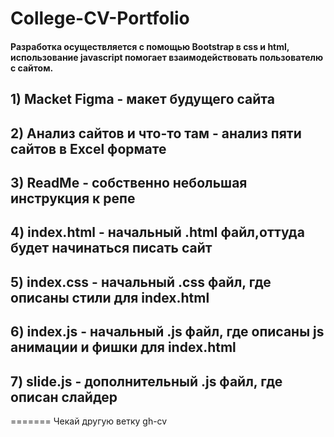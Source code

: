 # College-CV-Portfolio


#### Разработка осуществляется с помощью Bootstrap в css и html, использование javascript помогает взаимодействовать пользователю с сайтом.

## 1) Macket Figma - макет будущего сайта

## 2) Анализ сайтов и что-то там - анализ пяти сайтов в Excel формате 

## 3) ReadMe - собственно небольшая инструкция к репе

## 4) index.html - начальный .html файл,оттуда будет начинаться писать сайт

## 5) index.css - начальный .css файл, где описаны стили для index.html

## 6) index.js - начальный .js файл, где описаны js анимации и фишки для index.html

## 7) slide.js - дополнительный .js файл, где описан слайдер
=======
Чекай другую ветку gh-cv

